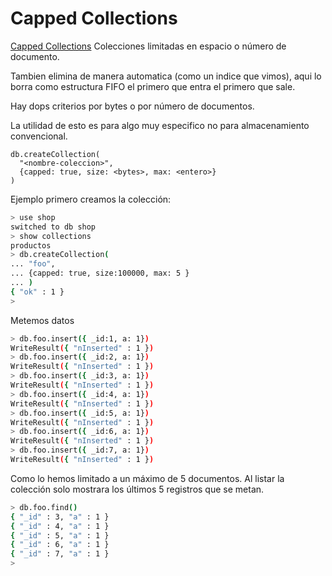 # Capped Collections

[Capped Collections](https://docs.mongodb.com/manual/core/capped-collections/index.html)
Colecciones limitadas en espacio o número de documento.

Tambien elimina de manera automatica (como un indice que vimos), aqui lo borra como estructura FIFO el primero que entra el primero que sale.

Hay dops criterios por bytes o por número de documentos.

La utilidad de esto es para algo muy especifico no para almacenamiento convencional.

```
db.createCollection(
  "<nombre-coleccion>", 
  {capped: true, size: <bytes>, max: <entero>}
)
```

Ejemplo primero creamos la colección:

```sh
> use shop
switched to db shop
> show collections
productos
> db.createCollection(
... "foo",
... {capped: true, size:100000, max: 5 }
... )
{ "ok" : 1 }
>
```

Metemos datos

```sh
> db.foo.insert({ _id:1, a: 1})
WriteResult({ "nInserted" : 1 })
> db.foo.insert({ _id:2, a: 1})
WriteResult({ "nInserted" : 1 })
> db.foo.insert({ _id:3, a: 1})
WriteResult({ "nInserted" : 1 })
> db.foo.insert({ _id:4, a: 1})
WriteResult({ "nInserted" : 1 })
> db.foo.insert({ _id:5, a: 1})
WriteResult({ "nInserted" : 1 })
> db.foo.insert({ _id:6, a: 1})
WriteResult({ "nInserted" : 1 })
> db.foo.insert({ _id:7, a: 1})
WriteResult({ "nInserted" : 1 })
```

Como lo hemos limitado a un máximo de 5 documentos. Al listar la colección solo mostrara los últimos 5 registros que se metan.

```sh
> db.foo.find()
{ "_id" : 3, "a" : 1 }
{ "_id" : 4, "a" : 1 }
{ "_id" : 5, "a" : 1 }
{ "_id" : 6, "a" : 1 }
{ "_id" : 7, "a" : 1 }
>       
```

